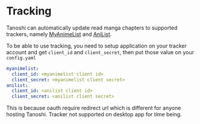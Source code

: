 # Tracking

Tanoshi can automatically update read manga chapters to supported trackers, namely [MyAnimeList](https://myanimelist.net/) and [AniList](https://anilist.co/).

To be able to use tracking, you need to setup application on your tracker account and get `client_id` and `client_secret`, then put those value on your `config.yaml`

```yaml
myanimelist:
  client_id: <myanimelist client id>
  client_secret: <myanimelist client secret>
anilist:
  client_id: <anilist client id>
  client_secret: <anilist client secret>
```

This is because oauth require redirect url which is different for anyone hosting Tanoshi. Tracker not supported on desktop app for time being.